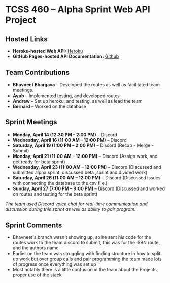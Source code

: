 # TCSS 460 – Alpha Sprint Web API Project

## Hosted Links
- **Heroku-hosted Web API:** [Heroku](https://group7-tcss460-web-api-6a6786271b27.herokuapp.com/)
- **GitHub Pages-hosted API Documentation:** [Github](https://ahwang5.github.io/TCSS-460-Web-API/)

## Team Contributions
- **Bhavneet Bhargava** – Developed the routes as well as facilitated team meetings. 
- **Ayub** – Implemented testing, and developed routes
- **Andrew** – Set up heroku, and testing, as well as lead the team
- **Bernard** – Worked on the database 

## Sprint Meetings
- **Monday, April 14 (12:30 PM – 2:00 PM)** – Discord  
- **Wednesday, April 16 (11:00 AM – 12:00 PM)** – Discord
- **Saturday, April 19 (1:00 PM – 2:00 PM)** – Discord (Recap - Merge - Submit)
- **Monday, April 21 (11:00 AM – 12:00 PM)** – Discord (Assign work, and get ready for beta sprint)
- **Wednesday, April 23 (11:00 AM – 12:00 PM)** – Discord (Discussed and submitted alpha sprint, discussed beta ,sprint and divided work) 
- **Saturday, April 26 (11:00 AM – 12:00 PM)** – Discord (Discussed issues with connecting the database to the csv file.)
- **Sunday, April 27 (7:00 PM – 9:00 PM)** – Discord (Discussed and worked on routes and testing for the beta sprint)

_The team used Discord voice chat for real-time communication and discussion during this sprint as well as ability to pair program._

## Sprint Comments
- Bhavneet's branch wasn't showing up, so he sent his code for the routes work to the team discord to submit, this was for the ISBN route, and the authors name
- Earlier on the team was struggling with finding structure in how to split up work but over group calls and pair programming the team made lots of progress once everything was set up
- Most notably there is a little confusion in the team about the Projects proper use of the stack
 

